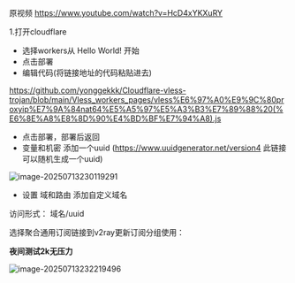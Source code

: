 原视频 https://www.youtube.com/watch?v=HcD4xYKXuRY

1.打开cloudflare

- 选择workers从 Hello World! 开始
- 点击部署
- 编辑代码(将链接地址的代码粘贴进去)

https://github.com/yonggekkk/Cloudflare-vless-trojan/blob/main/Vless_workers_pages/vless%E6%97%A0%E9%9C%80proxyip%E7%9A%84nat64%E5%A5%97%E5%A3%B3%E7%89%88%20(%E6%8E%A8%E8%8D%90%E4%BD%BF%E7%94%A8).js

- 点击部署，部署后返回
- 变量和机密 添加一个uuid  (https://www.uuidgenerator.net/version4 此链接可以随机生成一个uuid)

![image-20250713230119291](https://newbie-typora.oss-cn-shenzhen.aliyuncs.com/TyporaJPG/image-20250713230119291.png)

- 设置 域和路由 添加自定义域名

访问形式： 域名/uuid   

选择聚合通用订阅链接到v2ray更新订阅分组使用：

**夜间测试2k无压力**

![image-20250713232219496](https://newbie-typora.oss-cn-shenzhen.aliyuncs.com/TyporaJPG/image-20250713232219496.png)

